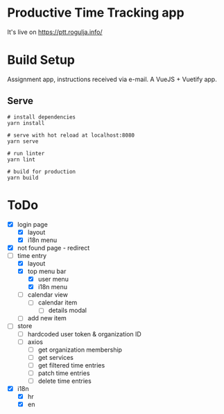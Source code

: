 # Productive Time Tracking app

It's live on https://ptt.rogulja.info/

# Build Setup

Assignment app, instructions received via e-mail. A VueJS + Vuetify app.

## Serve

```
# install dependencies
yarn install

# serve with hot reload at localhost:8080
yarn serve

# run linter
yarn lint

# build for production
yarn build
```

# ToDo

- [x] login page
  - [x] layout
  - [x] i18n menu
- [x] not found page - redirect
- [ ] time entry
  - [x] layout
  - [x] top menu bar
    - [x] user menu
    - [x] i18n menu
  - [ ] calendar view
    - [ ] calendar item
      - [ ] details modal
  - [ ] add new item
- [ ] store
  - [ ] hardcoded user token & organization ID
  - [ ] axios
    - [ ] get organization membership
    - [ ] get services
    - [ ] get filtered time entries
    - [ ] patch time entries
    - [ ] delete time entries
- [x] i18n
  - [x] hr
  - [x] en
